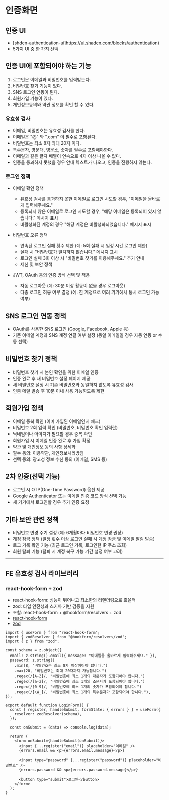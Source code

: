 # 인증화면

## 인증 UI

- [shdcn-authentication-ui]https://ui.shadcn.com/blocks/authentication)
- 5가지 UI 중 한 가지 선택

## 인증 UI에 포함되어야 하는 기능

1. 로그인은 이메일과 비밀번호를 입력받는다.
2. 비밀번호 찾기 기능이 있다.
3. SNS 로그인 연동이 된다.
4. 회원가입 기능이 있다.
5. 개인정보동의와 약관 정보를 확인 할 수 있다.

### 유효성 검사

- 이메일, 비밀번호는 유효성 검사를 한다.
- 이메일은 "@" 와 ".com" 이 필수로 포함된다.
- 비밀번호는 최소 8자 최대 20자 이다.
- 특수문자, 영문대, 영문소, 숫자를 필수로 포함해야한다.
- 이메일과 같은 글자 배열이 연속으로 4자 이상 나올 수 없다.
- 인증을 통과하지 못했을 경우 안내 텍스트가 나오고, 인증을 진행하지 않는다.

### 로그인 정책

- 이메일 확인 정책

  - 유효성 검사를 통과하지 못한 이메일로 로그인 시도할 경우, "이메일을 올바르게 입력해주세요."
  - 등록되지 않은 이메일로 로그인 시도할 경우, "해당 이메일은 등록되어 있지 않습니다." 메시지 표시
  - 비활성화된 계정의 경우 "해당 계정은 비활성화되었습니다." 메시지 표시

- 비밀번호 오류 정책

  - 연속된 로그인 실패 횟수 제한 (예: 5회 실패 시 일정 시간 로그인 제한)
  - 실패 시 "비밀번호가 일치하지 않습니다." 메시지 표시
  - 로그인 실패 3회 이상 시 "비밀번호 찾기를 이용해주세요." 추가 안내
  - 세션 및 보안 정책

- JWT, OAuth 등의 인증 방식 선택 및 적용
  - 자동 로그아웃 (예: 30분 이상 활동이 없을 경우 로그아웃)
  - 다중 로그인 허용 여부 결정 (예: 한 계정으로 여러 기기에서 동시 로그인 가능 여부)

## SNS 로그인 연동 정책

- OAuth를 사용한 SNS 로그인 (Google, Facebook, Apple 등)
- 기존 이메일 계정과 SNS 계정 연결 여부 설정 (동일 이메일일 경우 자동 연동 or 수동 선택)

## 비밀번호 찾기 정책

- 비밀번호 찾기 시 본인 확인을 위한 이메일 인증
- 인증 완료 후 새 비밀번호 설정 페이지 제공
- 새 비밀번호 설정 시 기존 비밀번호와 동일하지 않도록 유효성 검사
- 인증 메일 발송 후 10분 이내 사용 가능하도록 제한

## 회원가입 정책

- 이메일 중복 확인 (이미 가입된 이메일인지 체크)
- 비밀번호 2회 입력 확인 (비밀번호, 비밀번호 확인 입력란)
- 닉네임이나 아이디가 필요할 경우 중복 확인
- 회원가입 시 이메일 인증 완료 후 가입 확정
- 약관 및 개인정보 동의 사항 상세화
- 필수 동의: 이용약관, 개인정보처리방침
- 선택 동의: 광고성 정보 수신 동의 (이메일, SMS 등)

## 2차 인증(선택 가능)

- 로그인 시 OTP(One-Time Password) 옵션 제공
- Google Authenticator 또는 이메일 인증 코드 방식 선택 가능
- 새 기기에서 로그인할 경우 추가 인증 요청

## 기타 보안 관련 정책

- 비밀번호 변경 주기 설정 (예: 6개월마다 비밀번호 변경 권장)
- 계정 잠금 정책 (일정 횟수 이상 로그인 실패 시 계정 잠금 및 이메일 알림 발송)
- 로그 기록 확인 기능 (최근 로그인 기록, 로그인한 IP 주소 조회)
- 회원 탈퇴 기능 (탈퇴 시 계정 복구 가능 기간 설정 여부 고려)

---

## FE 유효성 검사 라이브러리

### react-hook-form + zod

- react-hook-form: 성능이 뛰어나고 최소한의 리렌더링으로 효율적
- zod: 타입 안전성과 스키마 기반 검증을 지원
- 조합: react-hook-form + @hookform/resolvers + zod
- [react-hook-form](https://www.react-hook-form.com/)
- [zod](https://zod.dev/)

```
import { useForm } from "react-hook-form";
import { zodResolver } from "@hookform/resolvers/zod";
import { z } from "zod";

const schema = z.object({
  email: z.string().email({ message: "이메일을 올바르게 입력해주세요." }),
  password: z.string()
    .min(8, "비밀번호는 최소 8자 이상이어야 합니다.")
    .max(20, "비밀번호는 최대 20자까지 가능합니다.")
    .regex(/[A-Z]/, "비밀번호에 최소 1개의 대문자가 포함되어야 합니다.")
    .regex(/[a-z]/, "비밀번호에 최소 1개의 소문자가 포함되어야 합니다.")
    .regex(/[0-9]/, "비밀번호에 최소 1개의 숫자가 포함되어야 합니다.")
    .regex(/[\W_]/, "비밀번호에 최소 1개의 특수문자가 포함되어야 합니다."),
});

export default function LoginForm() {
  const { register, handleSubmit, formState: { errors } } = useForm({
    resolver: zodResolver(schema),
  });

  const onSubmit = (data) => console.log(data);

  return (
    <form onSubmit={handleSubmit(onSubmit)}>
      <input {...register("email")} placeholder="이메일" />
      {errors.email && <p>{errors.email.message}</p>}

      <input type="password" {...register("password")} placeholder="비밀번호" />
      {errors.password && <p>{errors.password.message}</p>}

      <button type="submit">로그인</button>
    </form>
  );
}

```

